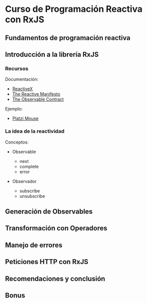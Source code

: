# Curso de Programación Reactiva con RxJS

## Fundamentos de programación reactiva

## Introducción a la librería RxJS

### Recursos

Documentación:

- [ReactiveX](https://reactivex.io/)
- [The Reactive Manifesto](https://www.reactivemanifesto.org/)
- [The Observable Contract](https://reactivex.io/documentation/contract.html)

Ejemplo:

- [Platzi Mouse](https://platzimouse.vercel.app/)

### La idea de la reactividad

Conceptos:

- Observable
  - next
  - complete
  - error

- Observador
  - subscribe
  - unsubscribe

## Generación de Observables

## Transformación con Operadores

## Manejo de errores

## Peticiones HTTP con RxJS

## Recomendaciones y conclusión

## Bonus

